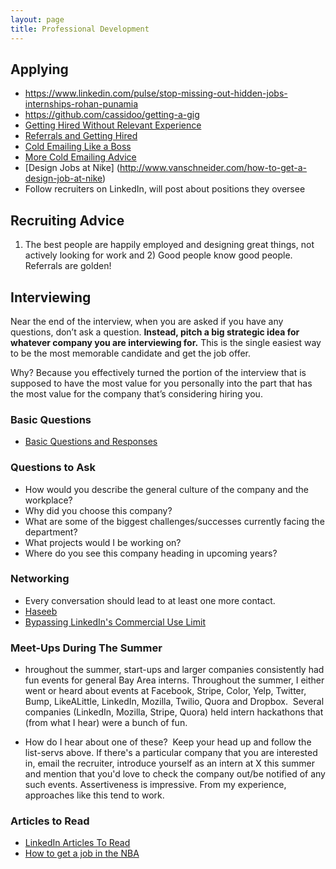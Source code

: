 ```yaml
---
layout: page
title: Professional Development 
---
```


## Applying 

* https://www.linkedin.com/pulse/stop-missing-out-hidden-jobs-internships-rohan-punamia
* https://github.com/cassidoo/getting-a-gig
* [Getting Hired Without Relevant Experience](https://www.linkedin.com/pulse/how-get-job-you-dont-have-prior-relevant-experiences-alex-zhou/?trackingId=VVFV7RP59vIz%2B6pWCFcxsg%3D%3D&lipi=urn%3Ali%3Apage%3Ad_flagship3_feed%3Bv5OictxnSH%2B%2F5p7xc78LXw%3D%3D&licu=urn%3Ali%3Acontrol%3Ad_flagship3_feed-object)
* [Referrals and Getting Hired](https://www.linkedin.com/pulse/what-i-learned-from-going-50-interviews-including-google-belcak/?trk=v-feed&lipi=urn%3Ali%3Apage%3Ad_flagship3_feed%3BZjvQV8TziVprV0zmRwqVLg%3D%3D)
* [Cold Emailing Like a Boss](https://kopywritingkourse.com/heres-how-to-cold-email-like-a-boss/?lipi=urn%3Ali%3Apage%3Ad_flagship3_pulse_read%3BHv9k1GWtRpiJU9Zcl2SAQg%3D%3D)
* [More Cold Emailing Advice](https://docs.google.com/document/d/1jCcdKLk94d2Jx71d09vboSALDg6XsdOyLDCmHLOOxZs/edit?usp=sharing)
* [Design Jobs at Nike] (http://www.vanschneider.com/how-to-get-a-design-job-at-nike)
* Follow recruiters on LinkedIn, will post about positions they oversee

## Recruiting Advice

1) The best people are happily employed and designing great things, not actively looking for work and 2) Good people know good people. Referrals are golden!

## Interviewing 
Near the end of the interview, when you are asked if you have any questions, don’t ask a question. **Instead, pitch a big strategic idea for whatever company you are interviewing for.** This is the single easiest way to be the most memorable candidate and get the job offer. 

Why? Because you effectively turned the portion of the interview that is supposed to have the most value for you personally into the part that has the most value for the company that’s considering hiring you. 

### Basic Questions 

* [Basic Questions and Responses](https://imgur.com/QKWTId3?r)
### Questions to Ask 
* How would you describe the general culture of the company and the workplace?
* Why did you choose this company?
* What are some of the biggest challenges/successes currently facing the department?
* What projects would I be working on?
* Where do you see this company heading in upcoming years?

### Networking
* Every conversation should lead to at least one more contact.
* [Haseeb](http://haseebq.com/how-to-break-into-tech-job-hunting-and-interviews/)
* [Bypassing LinkedIn's Commercial Use Limit](http://bit.ly/Search-LinkedIn)

### Meet-Ups During The Summer

* hroughout the summer, start-ups and larger companies consistently had fun events for general Bay Area interns. Throughout the summer, I either went or heard about events at Facebook, Stripe, Color, Yelp, Twitter, Bump, LikeALittle, LinkedIn, Mozilla, Twilio, Quora and Dropbox.  Several companies (LinkedIn, Mozilla, Stripe, Quora) held intern hackathons that (from what I hear) were a bunch of fun. 

* How do I hear about one of these?  Keep your head up and follow the list-servs above. If there's a particular company that you are interested in, email the recruiter, introduce yourself as an intern at X this summer and mention that you'd love to check the company out/be notified of any such events. Assertiveness is impressive. From my experience, approaches like this tend to work.

### Articles to Read

* [LinkedIn Articles To Read](https://blog.hubspot.com/marketing/top-linkedin-pulse-articles)
* [How to get a job in the NBA](https://cleaningtheglass.com/how-to-get-a-job-in-the-nba/)

